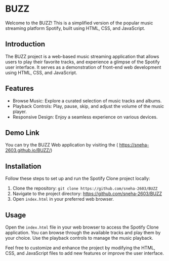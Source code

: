 # BUZZ


Welcome to the BUZZ! This is a simplified version of the popular music streaming platform Spotify, built using HTML, CSS, and JavaScript.

## Introduction

The BUZZ project is a web-based music streaming application that allows users to play their favorite tracks, and experience a glimpse of the Spotify user interface. It serves as a demonstration of front-end web development using HTML, CSS, and JavaScript.


## Features

- Browse Music: Explore a curated selection of music tracks and albums.
- Playback Controls: Play, pause, skip, and adjust the volume of the music player.
- Responsive Design: Enjoy a seamless experience on various devices.

  
## Demo Link
You can try the BUZZ Web application by visiting the ( https://sneha-2603.github.io/BUZZ/)

## Installation

Follow these steps to set up and run the Spotify Clone project locally:

1. Clone the repository: `git clone https://github.com/sneha-2603/BUZZ`
2. Navigate to the project directory: https://github.com/sneha-2603/BUZZ
3. Open `index.html` in your preferred web browser.

## Usage

Open the `index.html` file in your web browser to access the Spotify Clone application. You can browse through the available tracks and play them by your choice. Use the playback controls to manage the music playback.

Feel free to customize and enhance the project by modifying the HTML, CSS, and JavaScript files to add new features or improve the user interface.




